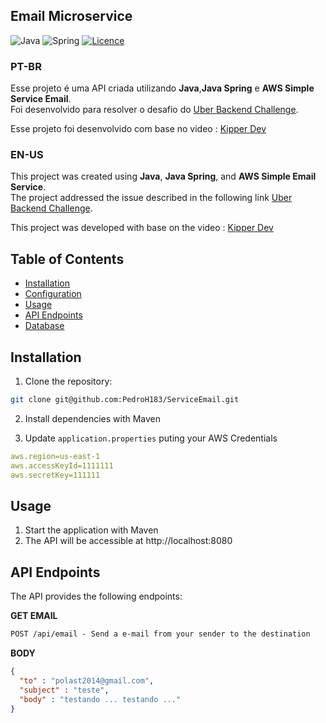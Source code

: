 ## Email Microservice

![Java](https://img.shields.io/badge/java-%23ED8B00.svg?style=for-the-badge&logo=openjdk&logoColor=white)
![Spring](https://img.shields.io/badge/spring-%236DB33F.svg?style=for-the-badge&logo=spring&logoColor=white)
[![Licence](https://img.shields.io/github/license/Ileriayo/markdown-badges?style=for-the-badge)](./LICENSE)

### PT-BR
Esse projeto é uma API criada utilizando <b>Java</b>,<b>Java Spring</b> e <b>AWS Simple Service Email</b>.<br>
Foi desenvolvido para resolver o desafio do [Uber Backend Challenge](https://github.com/uber-archive/coding-challenge-tools/blob/master/coding_challenge.md).<br>

Esse projeto foi desenvolvido com base no video : [Kipper Dev](https://youtu.be/eFgeO9M9lLw?si=uyhUXrR-NLEpBW6p)

### EN-US
This project was created using <b>Java</b>, <b>Java Spring</b>, and <b>AWS Simple Email Service</b>.<br>
The project addressed the issue described in the following link [Uber Backend Challenge](https://github.com/uber-archive/coding-challenge-tools/blob/master/coding_challenge.md).<br>
    
This project was developed with base on the video : [Kipper Dev](https://youtu.be/eFgeO9M9lLw?si=uyhUXrR-NLEpBW6p)

## Table of Contents

- [Installation](#installation)
- [Configuration](#configuration)
- [Usage](#usage)
- [API Endpoints](#api-endpoints)
- [Database](#database)

## Installation

1. Clone the repository:

```bash
git clone git@github.com:PedroH183/ServiceEmail.git
```

2. Install dependencies with Maven

3. Update `application.properties` puting your AWS Credentials

```yaml
aws.region=us-east-1
aws.accessKeyId=1111111
aws.secretKey=111111
```
## Usage

1. Start the application with Maven
2. The API will be accessible at http://localhost:8080

## API Endpoints
The API provides the following endpoints:

**GET EMAIL**
```markdown
POST /api/email - Send a e-mail from your sender to the destination
```

**BODY**
```json
{
  "to" : "polast2014@gmail.com",
  "subject" : "teste",
  "body" : "testando ... testando ..."
}
```
